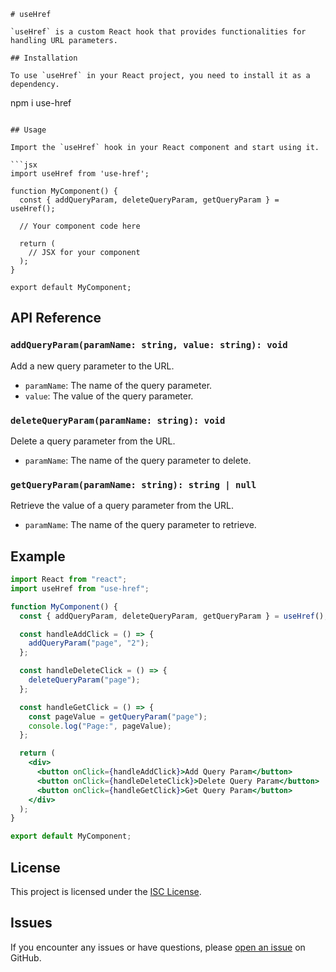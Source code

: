 ```
# useHref

`useHref` is a custom React hook that provides functionalities for handling URL parameters.

## Installation

To use `useHref` in your React project, you need to install it as a dependency.

```

npm i use-href

````

## Usage

Import the `useHref` hook in your React component and start using it.

```jsx
import useHref from 'use-href';

function MyComponent() {
  const { addQueryParam, deleteQueryParam, getQueryParam } = useHref();

  // Your component code here

  return (
    // JSX for your component
  );
}

export default MyComponent;
````

## API Reference

### `addQueryParam(paramName: string, value: string): void`

Add a new query parameter to the URL.

- `paramName`: The name of the query parameter.
- `value`: The value of the query parameter.

### `deleteQueryParam(paramName: string): void`

Delete a query parameter from the URL.

- `paramName`: The name of the query parameter to delete.

### `getQueryParam(paramName: string): string | null`

Retrieve the value of a query parameter from the URL.

- `paramName`: The name of the query parameter to retrieve.

## Example

```jsx
import React from "react";
import useHref from "use-href";

function MyComponent() {
  const { addQueryParam, deleteQueryParam, getQueryParam } = useHref();

  const handleAddClick = () => {
    addQueryParam("page", "2");
  };

  const handleDeleteClick = () => {
    deleteQueryParam("page");
  };

  const handleGetClick = () => {
    const pageValue = getQueryParam("page");
    console.log("Page:", pageValue);
  };

  return (
    <div>
      <button onClick={handleAddClick}>Add Query Param</button>
      <button onClick={handleDeleteClick}>Delete Query Param</button>
      <button onClick={handleGetClick}>Get Query Param</button>
    </div>
  );
}

export default MyComponent;
```

## License

This project is licensed under the [ISC License](LICENSE).

## Issues

If you encounter any issues or have questions, please [open an issue](https://github.com/akinkloluwami/use-href/issues) on GitHub.

```

```
